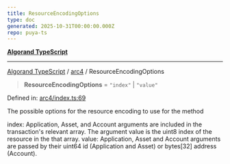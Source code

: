 ```yaml
---
title: ResourceEncodingOptions
type: doc
generated: 2025-10-31T00:00:00.000Z
repo: puya-ts
---
```


[**Algorand TypeScript**](docs/_md/README)

---

[Algorand TypeScript](docs/_md/modules) / [arc4](/reference/algorand-typescript/api/arc4/readme/) / ResourceEncodingOptions

> **ResourceEncodingOptions** = `"index"` \| `"value"`

Defined in: [arc4/index.ts:69](https://github.com/algorandfoundation/puya-ts/blob/main/packages/algo-ts/src/arc4/index.ts#L69)

The possible options for the resource encoding to use for the method

index: Application, Asset, and Account arguments are included in the transaction's relevant array. The argument value is the uint8 index of the resource in the that array.
value: Application, Asset and Account arguments are passed by their uint64 id (Application and Asset) or bytes[32] address (Account).
